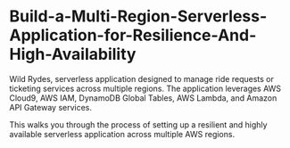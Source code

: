 # Build-a-Multi-Region-Serverless-Application-for-Resilience-And-High-Availability

Wild Rydes, serverless application designed to manage ride requests or ticketing services across multiple regions. The application leverages AWS Cloud9, AWS IAM, DynamoDB Global Tables, AWS Lambda, and Amazon API Gateway services.

This walks you through the process of setting up a resilient and highly available serverless application across multiple AWS regions.
